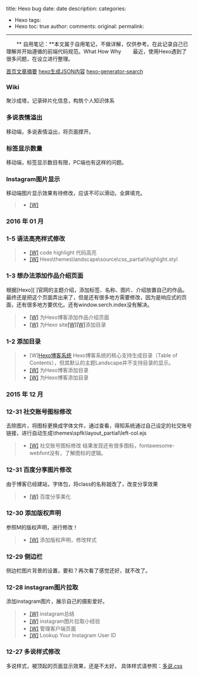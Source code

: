 title: Hexo bug
date: date
description: 
categories:
- Hexo
tags:
- Hexo
toc: true
author:
comments:
original:
permalink: 
---
　　** 自用笔记：**本文属于自用笔记，不做详解，仅供参考。在此记录自己已理解并开始遵循的前端代码规范。What How Why
　　最近，使用Hexo遇到了很多问题，在设立进行整理。
<!-- more -->
[]()
[首页文章摘要](https://github.com/MOxFIVE/hexo-theme-yelee/commit/2083b8a63e43c8d682e86ce788790ba93f96fc05)
[]()
[hexo生成JSON内容](https://github.com/alexbruno/hexo-generator-json-content)
[hexo-generator-search](https://github.com/PaicHyperionDev/hexo-generator-search)

### Wiki

聚沙成塔，记录碎片化信息，构筑个人知识体系


### 多说表情溢出
移动端，多说表情溢出，将页面撑开。

### 标签显示数量
移动端，标签显示数目有限，PC端也有这样的问题。

### Instagram图片显示
移动端图片显示效果有待修改，应该不可以滑动，全屏填充。



> - [[W]][10] 

[12]: ht "hexo"






### 2016 年 01 月

### 1-5 语法高亮样式修改
> - [[W]][9] code highlight 代码高亮
> - [[W]][10] Hexo\themes\landscape\source\css\_partial\highlight.styl

[12]: ht "hexo"
[12]: ht "hexo"

### 1-3 想办法添加作品介绍页面
根据[Hexo][ ]官网的主题介绍，添加标签、名称、图片、介绍放置自己的作品。
最终还是把这个页面弄出来了，但是还有很多地方需要修改，因为是响应式的页面，还有很多地方要优化。还有window.serch.index没有解决。

> - [[W]][9] 为Hexo博客添加作品介绍页面
> - [[W]][10] 为Hexo site[[W]][11][[W]][12]添加目录

[12]: https://github.com/hexojs/site/blob/master/themes/navy/layout/partial/theme.swig "hexo site"
[11]: https://github.com/hexojs/site/blob/master/themes/navy/layout/partial/plugin.swig "hexo site"
[10]: https://github.com/hexojs/site/blob/master/themes/navy/layout/plugins.swig "hexo site"
[9]: http://luuman.github.io/2015/12/27/Hexo-plug/#u63D2_u5165_u81EA_u5B9A_u4E49_u9875_u9762 "hexo plug"

### 1-2 添加目录

> - [W][Hexo博客系统][7] Hexo博客系统的核心支持生成目录（Table of Contents），但其默认的主题Landscape并不支持目录的显示。
> - [[W]][7]  为Hexo博客添加目录
> - [[W]][8] 为Hexo博客添加目录

[8]: /2015/12/27/Hexo-plug/#u4E3AHexo_u535A_u5BA2_u6DFB_u52A0_u76EE_u5F55 "为Hexo博客添加目录 left-col.ejs"
[7]: http://kuangqi.me/tricks/enable-table-of-contents-on-hexo/ "为Hexo博客添加目录 left-col.ejs"

### 2015 年 12 月

### 12-31 社交账号图标修改
去除图片，将图标更换成字体文件，通过查看，得知系统通过自己设定的社交账号链接，进行自动生成\themes\spfk\layout\_partial\left-col.ejs

> - [[W]][6] 社交账号图标修改
结果发现还有很多图标，fontawesome-webfont没有，了解图标的逻辑。

[6]: /2015/12/27/Hexo-plug/#u5B89_u88C5_u5206_u4EAB_u6309_u94AE "社交账号图标修改 left-col.ejs"

### 12-31 百度分享图片修改
由于博客已经建站，字体包，将class的名称就改了，改变分享效果

> - [[W]][5] 百度分享美化

[5]: /2015/12/27/Hexo-plug/#u5B89_u88C5_u5206_u4EAB_u6309_u94AE "百度分享美化 article.ejs"

### 12-30 添加版权声明
参照M的版权声明，进行修改！
> - [[W]][4] 添加版权声明，修改样式

[4]: /2015/12/27/Hexo-plug/#u6DFB_u52A0_u7248_u6743_u58F0_u660E "添加版权声明 nav.ejs"

### 12-29 侧边栏
侧边栏图片背景的设置，要和？再次看了感觉还好，就不改了。

### 12-28 instagram图片拉取
添加instagram图片，展示自己的摄影爱好。
> - [[W]][0] instagram总结
> - [[W]][1] instagram图片拉取小经验
> - [[W]][2] 管理客户端页面
> - [[W]][3] Lookup Your Instagram User ID

[3]: http://jelled.com/instagram/lookup-user-id "Lookup Your Instagram User ID"
[2]: http://instagram.com/developer/clients/manage/ "管理客户端页面"
[1]: http://litten.github.io/2014/03/03/instagram-api-ex/ "instagram图片拉取小经验"
[0]: /2015/12/27/Hexo-plug/#u540C_u6B65instagram_u56FE_u7247 "instagram: 教程总结"


### 12-27 多说样式修改
多说样式，被顶起的页面显示效果，还是不太好。
具体样式请参照：[多说.css](https://github.com/luuman/Hexo/blob/master/themes/spfk/source/css/%E5%A4%9A%E8%AF%B4.css)